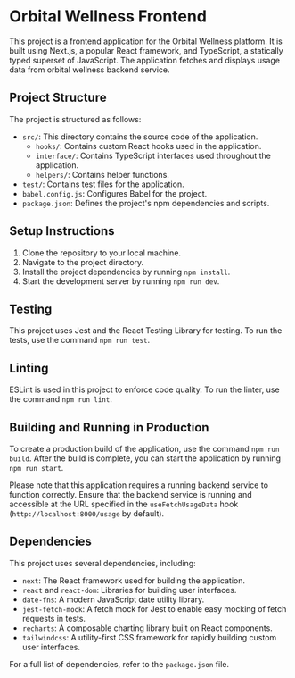 # Orbital Wellness Frontend

This project is a frontend application for the Orbital Wellness platform. It is built using Next.js, a popular React framework, and TypeScript, a statically typed superset of JavaScript. The application fetches and displays usage data from orbital wellness backend service.

## Project Structure

The project is structured as follows:

- `src/`: This directory contains the source code of the application.
  - `hooks/`: Contains custom React hooks used in the application.
  - `interface/`: Contains TypeScript interfaces used throughout the application.
  - `helpers/`: Contains helper functions.
- `test/`: Contains test files for the application.
- `babel.config.js`: Configures Babel for the project.
- `package.json`: Defines the project's npm dependencies and scripts.

## Setup Instructions

1. Clone the repository to your local machine.
2. Navigate to the project directory.
3. Install the project dependencies by running `npm install`.
4. Start the development server by running `npm run dev`.

## Testing

This project uses Jest and the React Testing Library for testing. To run the tests, use the command `npm run test`.

## Linting

ESLint is used in this project to enforce code quality. To run the linter, use the command `npm run lint`.

## Building and Running in Production

To create a production build of the application, use the command `npm run build`. After the build is complete, you can start the application by running `npm run start`.

Please note that this application requires a running backend service to function correctly. Ensure that the backend service is running and accessible at the URL specified in the `useFetchUsageData` hook (`http://localhost:8000/usage` by default).

## Dependencies

This project uses several dependencies, including:

- `next`: The React framework used for building the application.
- `react` and `react-dom`: Libraries for building user interfaces.
- `date-fns`: A modern JavaScript date utility library.
- `jest-fetch-mock`: A fetch mock for Jest to enable easy mocking of fetch requests in tests.
- `recharts`: A composable charting library built on React components.
- `tailwindcss`: A utility-first CSS framework for rapidly building custom user interfaces.

For a full list of dependencies, refer to the `package.json` file.